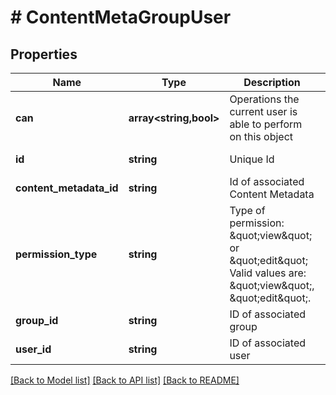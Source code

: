 # # ContentMetaGroupUser

## Properties

Name | Type | Description | Notes
------------ | ------------- | ------------- | -------------
**can** | **array<string,bool>** | Operations the current user is able to perform on this object | [optional] [readonly]
**id** | **string** | Unique Id | [optional] [readonly]
**content_metadata_id** | **string** | Id of associated Content Metadata | [optional] [readonly]
**permission_type** | **string** | Type of permission: \&quot;view\&quot; or \&quot;edit\&quot; Valid values are: \&quot;view\&quot;, \&quot;edit\&quot;. | [optional] [readonly]
**group_id** | **string** | ID of associated group | [optional] [readonly]
**user_id** | **string** | ID of associated user | [optional] [readonly]

[[Back to Model list]](../../README.md#models) [[Back to API list]](../../README.md#endpoints) [[Back to README]](../../README.md)
